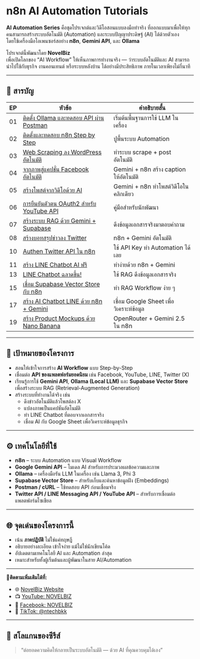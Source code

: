 # n8n AI Automation Tutorials

**AI Automation Series** คือชุดโปรเจกต์และวิดีโอสอนแบบลงมือทำจริง ที่ออกแบบมาเพื่อให้ทุกคนสามารถสร้างระบบอัตโนมัติ (Automation) และระบบปัญญาประดิษฐ์ (AI) ได้ด้วยตัวเอง  
โดยใช้เครื่องมือโอเพนซอร์สอย่าง **n8n**, **Gemini API**, และ **Ollama**

โปรเจกต์นี้พัฒนาโดย **NovelBiz**  
เพื่อเปิดโลกของ “AI Workflow” ให้เห็นภาพการทำงานจริง — ว่าระบบอัตโนมัติและ AI สามารถนำไปใช้กับธุรกิจ งานคอนเทนต์ หรือระบบหลังบ้าน ได้อย่างมีประสิทธิภาพ ภายในเวลาเพียงไม่กี่นาที  

---

## 📘 สารบัญ

| EP | หัวข้อ | คำอธิบายสั้น |
|----|---------|----------------|
| 01 | [ติดตั้ง Ollama และทดสอบ API ผ่าน Postman](https://github.com/novelbiz/AI_Automation/tree/main/episodes/EP01_Ollama_Postman_API_Test) | เริ่มต้นพื้นฐานการใช้ LLM ในเครื่อง |
| 02 | [ติดตั้งและทดสอบ n8n Step by Step](https://github.com/novelbiz/AI_Automation/tree/main/episodes/EP02_n8n_Install_and_Test_StepByStep) | ปูพื้นระบบ Automation |
| 03 | [Web Scraping ลง WordPress อัตโนมัติ](https://github.com/novelbiz/AI_Automation/tree/main/episodes/EP03_n8n_WebScraping_to_WordPress) | ทำระบบ scrape + post อัตโนมัติ |
| 04 | [จากภาพสู่แคปชั่น Facebook อัตโนมัติ](https://github.com/novelbiz/AI_Automation/tree/main/episodes/EP04_Gemini_n8n_Facebook_AutoCaption) | Gemini + n8n สร้าง caption ให้อัตโนมัติ |
| 05 | [สร้างโพสต์จากวิดีโอด้วย AI](https://github.com/novelbiz/AI_Automation/tree/main/episodes/EP05_Gemini_n8n_Video_to_Post) | Gemini + n8n ทำโพสต์วิดีโอในคลิกเดียว |
| 06 | [การยืนยันตัวตน OAuth2 สำหรับ YouTube API](https://github.com/novelbiz/AI_Automation/tree/main/episodes/EP06_YouTubeAPI_OAuth2_Authen) | คู่มือสำหรับนักพัฒนา |
| 07 | [สร้างระบบ RAG ด้วย Gemini + Supabase](https://github.com/novelbiz/AI_Automation/tree/main/episodes/EP07_RAG_Gemini_Ollama_Supabase_n8n) | ดึงข้อมูลเอกสารจริงมาตอบคำถาม |
| 08 | [สร้างบอทสรุปข่าวลง Twitter](https://github.com/novelbiz/AI_Automation/tree/main/episodes/EP08_Gemini_n8n_TwitterBot_AutoNews) | n8n + Gemini อัตโนมัติ |
| 10 | [Authen Twitter API ใน n8n](https://github.com/novelbiz/AI_Automation/tree/main/episodes/EP10_TwitterAPI_Authen_in_n8n) | ใช้ API Key ทำ Automation ได้เลย |
| 11 | [สร้าง LINE Chatbot AI ฟรี](https://github.com/novelbiz/AI_Automation/tree/main/episodes/EP11_n8n_Gemini_Free_LINE_Chatbot) | ทำง่ายด้วย n8n + Gemini |
| 13 | [LINE Chatbot ฉลาดขึ้น!](https://github.com/novelbiz/AI_Automation/tree/main/episodes/EP13_n8n_LINE_Chatbot_RAG_from_Docs) | ใช้ RAG ดึงข้อมูลเอกสารจริง |
| 15 | [เชื่อม Supabase Vector Store กับ n8n](https://github.com/novelbiz/AI_Automation/tree/main/episodes/EP15_n8n_Supabase_VectorStore_RAG) | ทำ RAG Workflow ง่าย ๆ |
| 17 | [สร้าง AI Chatbot LINE ด้วย n8n + Gemini](https://github.com/novelbiz/AI_Automation/tree/main/episodes/EP17_n8n_Gemini_RAG_GoogleSheet_Chatbot) | เชื่อม Google Sheet เพื่อวิเคราะห์ข้อมูล |
| 19 | [สร้าง Product Mockups ด้วย Nano Banana](https://github.com/novelbiz/AI_Automation/tree/main/episodes/EP19_n8n_NanoBanana_Gemini_ProductMockup) | OpenRouter + Gemini 2.5 ใน n8n |



---

## 🎯 เป้าหมายของโครงการ

- สอนให้เข้าใจการสร้าง **AI Workflow** แบบ Step-by-Step  
- เชื่อมต่อ **API ของแพลตฟอร์มยอดนิยม** เช่น Facebook, YouTube, LINE, Twitter (X)  
- เรียนรู้การใช้ **Gemini API**, **Ollama (Local LLM)** และ **Supabase Vector Store** เพื่อสร้างระบบ RAG (Retrieval-Augmented Generation)  
- สร้างระบบที่ทำงานได้จริง เช่น  
  - ดึงข่าวอัตโนมัติแล้วโพสต์ลง X  
  - แปลงภาพเป็นแคปชันอัตโนมัติ  
  - ทำ LINE Chatbot ที่ตอบจากเอกสารจริง  
  - เชื่อม AI กับ Google Sheet เพื่อวิเคราะห์ข้อมูลธุรกิจ

---

## ⚙️ เทคโนโลยีที่ใช้

- **n8n** – ระบบ Automation แบบ Visual Workflow  
- **Google Gemini API** – โมเดล AI สำหรับการประมวลผลข้อความและภาพ  
- **Ollama** – เครื่องมือรัน LLM ในเครื่อง เช่น Llama 3, Phi 3  
- **Supabase Vector Store** – สำหรับเก็บและค้นหาข้อมูลฝัง (Embeddings)  
- **Postman / cURL** – ใช้ทดสอบ API ก่อนเชื่อมจริง  
- **Twitter API / LINE Messaging API / YouTube API** – สำหรับการเชื่อมต่อแพลตฟอร์มโซเชียล

---
## 🌐 จุดเด่นของโครงการนี้

- เน้น **ภาคปฏิบัติ** ไม่ใช่แค่ทฤษฎี  
- อธิบายอย่างละเอียด เข้าใจง่าย แม้ไม่ใช่นักเขียนโค้ด  
- อัปเดตตามเทคโนโลยี AI และ Automation ล่าสุด  
- เหมาะสำหรับทั้งผู้เริ่มต้นและผู้พัฒนาในสาย AI/Automation
---

  📍**ติดตามเพิ่มเติมได้ที่:**  
- 🌐 [NovelBiz Website](https://www.novelbiz.co.th/)  
- 📺 [YouTube: NOVELBIZ](https://www.youtube.com/@NOVELBIZ/videos)  
- 💬 [Facebook: NOVELBIZ ](https://www.facebook.com/NOVELBIZThailand)
- 🎵 [TikTok: @ntechbkk](https://www.tiktok.com/@ntechbkk)

---

## 💬 สโลแกนของซีรีส์

> “ต่อยอดความคิดให้กลายเป็นระบบอัตโนมัติ — ด้วย AI ที่คุณควบคุมได้เอง”

